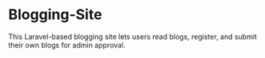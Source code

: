 # Blogging-Site
 This Laravel-based blogging site lets users read blogs, register, and submit their own blogs for admin approval.
